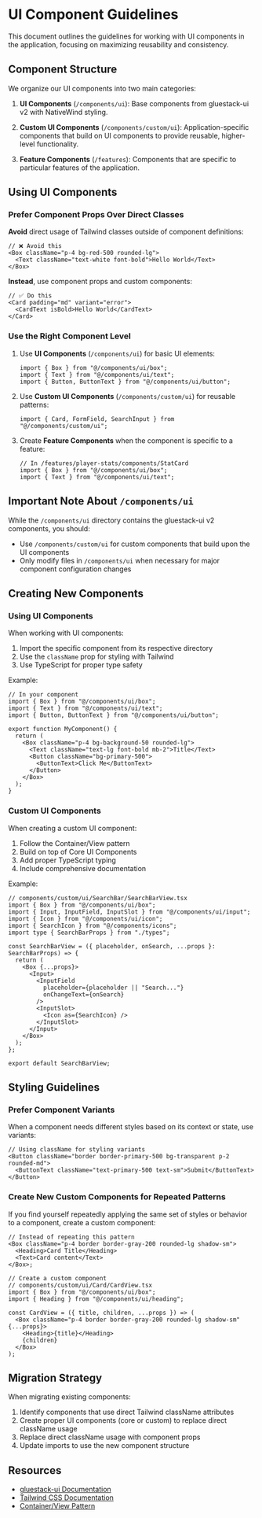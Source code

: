 # UI Component Guidelines

This document outlines the guidelines for working with UI components in the application, focusing on maximizing reusability and consistency.

## Component Structure

We organize our UI components into two main categories:

1. **UI Components** (`/components/ui`): Base components from gluestack-ui v2 with NativeWind styling.

2. **Custom UI Components** (`/components/custom/ui`): Application-specific components that build on UI components to provide reusable, higher-level functionality.

3. **Feature Components** (`/features`): Components that are specific to particular features of the application.

## Using UI Components

### Prefer Component Props Over Direct Classes

**Avoid** direct usage of Tailwind classes outside of component definitions:

```tsx
// ❌ Avoid this
<Box className="p-4 bg-red-500 rounded-lg">
  <Text className="text-white font-bold">Hello World</Text>
</Box>
```

**Instead**, use component props and custom components:

```tsx
// ✅ Do this
<Card padding="md" variant="error">
  <CardText isBold>Hello World</CardText>
</Card>
```

### Use the Right Component Level

1. Use **UI Components** (`/components/ui`) for basic UI elements:

   ```tsx
   import { Box } from "@/components/ui/box";
   import { Text } from "@/components/ui/text";
   import { Button, ButtonText } from "@/components/ui/button";
   ```

2. Use **Custom UI Components** (`/components/custom/ui`) for reusable patterns:

   ```tsx
   import { Card, FormField, SearchInput } from "@/components/custom/ui";
   ```

3. Create **Feature Components** when the component is specific to a feature:
   ```tsx
   // In /features/player-stats/components/StatCard
   import { Box } from "@/components/ui/box";
   import { Text } from "@/components/ui/text";
   ```

## Important Note About `/components/ui`

While the `/components/ui` directory contains the gluestack-ui v2 components, you should:

- Use `/components/custom/ui` for custom components that build upon the UI components
- Only modify files in `/components/ui` when necessary for major component configuration changes

## Creating New Components

### Using UI Components

When working with UI components:

1. Import the specific component from its respective directory
2. Use the `className` prop for styling with Tailwind
3. Use TypeScript for proper type safety

Example:

```tsx
// In your component
import { Box } from "@/components/ui/box";
import { Text } from "@/components/ui/text";
import { Button, ButtonText } from "@/components/ui/button";

export function MyComponent() {
  return (
    <Box className="p-4 bg-background-50 rounded-lg">
      <Text className="text-lg font-bold mb-2">Title</Text>
      <Button className="bg-primary-500">
        <ButtonText>Click Me</ButtonText>
      </Button>
    </Box>
  );
}
```

### Custom UI Components

When creating a custom UI component:

1. Follow the Container/View pattern
2. Build on top of Core UI Components
3. Add proper TypeScript typing
4. Include comprehensive documentation

Example:

```tsx
// components/custom/ui/SearchBar/SearchBarView.tsx
import { Box } from "@/components/ui/box";
import { Input, InputField, InputSlot } from "@/components/ui/input";
import { Icon } from "@/components/ui/icon";
import { SearchIcon } from "@/components/icons";
import type { SearchBarProps } from "./types";

const SearchBarView = ({ placeholder, onSearch, ...props }: SearchBarProps) => {
  return (
    <Box {...props}>
      <Input>
        <InputField
          placeholder={placeholder || "Search..."}
          onChangeText={onSearch}
        />
        <InputSlot>
          <Icon as={SearchIcon} />
        </InputSlot>
      </Input>
    </Box>
  );
};

export default SearchBarView;
```

## Styling Guidelines

### Prefer Component Variants

When a component needs different styles based on its context or state, use variants:

```tsx
// Using className for styling variants
<Button className="border border-primary-500 bg-transparent p-2 rounded-md">
  <ButtonText className="text-primary-500 text-sm">Submit</ButtonText>
</Button>
```

### Create New Custom Components for Repeated Patterns

If you find yourself repeatedly applying the same set of styles or behavior to a component, create a custom component:

```tsx
// Instead of repeating this pattern
<Box className="p-4 border border-gray-200 rounded-lg shadow-sm">
  <Heading>Card Title</Heading>
  <Text>Card content</Text>
</Box>;

// Create a custom component
// components/custom/ui/Card/CardView.tsx
import { Box } from "@/components/ui/box";
import { Heading } from "@/components/ui/heading";

const CardView = ({ title, children, ...props }) => (
  <Box className="p-4 border border-gray-200 rounded-lg shadow-sm" {...props}>
    <Heading>{title}</Heading>
    {children}
  </Box>
);
```

## Migration Strategy

When migrating existing components:

1. Identify components that use direct Tailwind className attributes
2. Create proper UI components (core or custom) to replace direct className usage
3. Replace direct className usage with component props
4. Update imports to use the new component structure

## Resources

- [gluestack-ui Documentation](https://gluestack.io/ui/docs/home/overview/quick-start)
- [Tailwind CSS Documentation](https://tailwindcss.com/docs)
- [Container/View Pattern](https://docs.geminisportsai.com/patterns/container-view)
